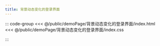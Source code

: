 ```yaml
---
title: 背景动态变化的登录界面
---
```


::: code-group
<<< @/public/demoPage/背景动态变化的登录界面/index.html
<<< @/public/demoPage/背景动态变化的登录界面/index.css

:::